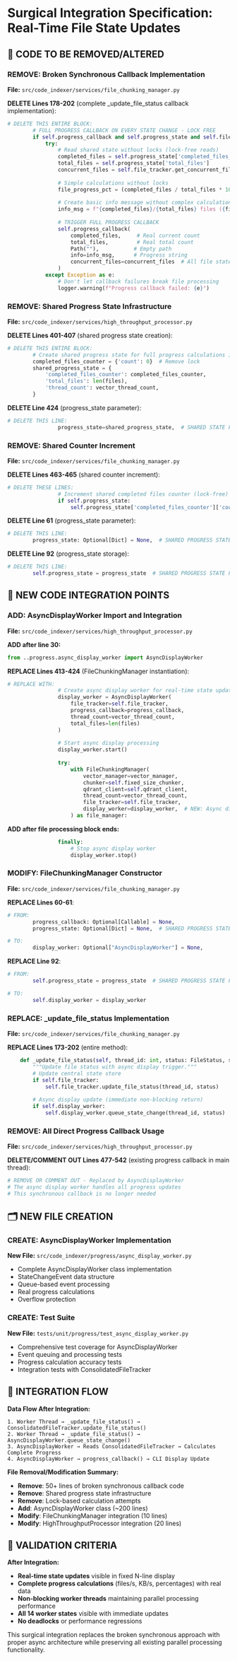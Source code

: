 # Surgical Integration Specification: Real-Time File State Updates

## 🔧 **CODE TO BE REMOVED/ALTERED**

### **REMOVE: Broken Synchronous Callback Implementation**

**File:** `src/code_indexer/services/file_chunking_manager.py`

**DELETE Lines 178-202** (complete _update_file_status callback implementation):
```python
# DELETE THIS ENTIRE BLOCK:
        # FULL PROGRESS CALLBACK ON EVERY STATE CHANGE - LOCK FREE
        if self.progress_callback and self.progress_state and self.file_tracker:
            try:
                # Read shared state without locks (lock-free reads)
                completed_files = self.progress_state['completed_files_counter']['count']
                total_files = self.progress_state['total_files'] 
                concurrent_files = self.file_tracker.get_concurrent_files_data()
                
                # Simple calculations without locks
                file_progress_pct = (completed_files / total_files * 100) if total_files > 0 else 0
                
                # Create basic info message without complex calculations
                info_msg = f"{completed_files}/{total_files} files ({file_progress_pct:.0f}%) | {self.progress_state['thread_count']} threads"
                
                # TRIGGER FULL PROGRESS CALLBACK
                self.progress_callback(
                    completed_files,     # Real current count
                    total_files,         # Real total count  
                    Path(""),           # Empty path
                    info=info_msg,      # Progress string
                    concurrent_files=concurrent_files  # All file states
                )
            except Exception as e:
                # Don't let callback failures break file processing
                logger.warning(f"Progress callback failed: {e}")
```

### **REMOVE: Shared Progress State Infrastructure**

**File:** `src/code_indexer/services/high_throughput_processor.py`

**DELETE Lines 401-407** (shared progress state creation):
```python
# DELETE THIS ENTIRE BLOCK:
        # Create shared progress state for full progress calculations in workers (lock-free)
        completed_files_counter = {'count': 0}  # Remove lock
        shared_progress_state = {
            'completed_files_counter': completed_files_counter,
            'total_files': len(files),
            'thread_count': vector_thread_count,
        }
```

**DELETE Line 424** (progress_state parameter):
```python
# DELETE THIS LINE:
                progress_state=shared_progress_state,  # SHARED STATE FOR CALCULATIONS
```

### **REMOVE: Shared Counter Increment**

**File:** `src/code_indexer/services/file_chunking_manager.py`

**DELETE Lines 463-465** (shared counter increment):
```python
# DELETE THESE LINES:
                # Increment shared completed files counter (lock-free)
                if self.progress_state:
                    self.progress_state['completed_files_counter']['count'] += 1
```

**DELETE Line 61** (progress_state parameter):
```python
# DELETE THIS LINE:
        progress_state: Optional[Dict] = None,  # SHARED PROGRESS STATE
```

**DELETE Line 92** (progress_state storage):
```python
# DELETE THIS LINE:
        self.progress_state = progress_state  # SHARED PROGRESS STATE FOR CALCULATIONS
```

## 🔧 **NEW CODE INTEGRATION POINTS**

### **ADD: AsyncDisplayWorker Import and Integration**

**File:** `src/code_indexer/services/high_throughput_processor.py`

**ADD after line 30:**
```python
from ..progress.async_display_worker import AsyncDisplayWorker
```

**REPLACE Lines 413-424** (FileChunkingManager instantiation):
```python
# REPLACE WITH:
                # Create async display worker for real-time state updates
                display_worker = AsyncDisplayWorker(
                    file_tracker=self.file_tracker,
                    progress_callback=progress_callback,
                    thread_count=vector_thread_count,
                    total_files=len(files)
                )
                
                # Start async display processing
                display_worker.start()
                
                try:
                    with FileChunkingManager(
                        vector_manager=vector_manager,
                        chunker=self.fixed_size_chunker,
                        qdrant_client=self.qdrant_client,
                        thread_count=vector_thread_count,
                        file_tracker=self.file_tracker,
                        display_worker=display_worker,  # NEW: Async display integration
                    ) as file_manager:
```

**ADD after file processing block ends:**
```python
                finally:
                    # Stop async display worker
                    display_worker.stop()
```

### **MODIFY: FileChunkingManager Constructor**

**File:** `src/code_indexer/services/file_chunking_manager.py`

**REPLACE Lines 60-61**:
```python
# FROM:
        progress_callback: Optional[Callable] = None,
        progress_state: Optional[Dict] = None,  # SHARED PROGRESS STATE

# TO:
        display_worker: Optional["AsyncDisplayWorker"] = None,
```

**REPLACE Line 92**:
```python
# FROM:
        self.progress_state = progress_state  # SHARED PROGRESS STATE FOR CALCULATIONS

# TO:
        self.display_worker = display_worker
```

### **REPLACE: _update_file_status Implementation**

**File:** `src/code_indexer/services/file_chunking_manager.py`

**REPLACE Lines 173-202** (entire method):
```python
    def _update_file_status(self, thread_id: int, status: FileStatus, status_text: Optional[str] = None):
        """Update file status with async display trigger."""
        # Update central state store
        if self.file_tracker:
            self.file_tracker.update_file_status(thread_id, status)
        
        # Async display update (immediate non-blocking return)
        if self.display_worker:
            self.display_worker.queue_state_change(thread_id, status)
```

### **REMOVE: All Direct Progress Callback Usage**

**File:** `src/code_indexer/services/high_throughput_processor.py`

**DELETE/COMMENT OUT Lines 477-542** (existing progress callback in main thread):
```python
# REMOVE OR COMMENT OUT - Replaced by AsyncDisplayWorker
# The async display worker handles all progress updates
# This synchronous callback is no longer needed
```

## 🗂️ **NEW FILE CREATION**

### **CREATE: AsyncDisplayWorker Implementation**

**New File:** `src/code_indexer/progress/async_display_worker.py`
- Complete AsyncDisplayWorker class implementation
- StateChangeEvent data structure
- Queue-based event processing
- Real progress calculations
- Overflow protection

### **CREATE: Test Suite**

**New File:** `tests/unit/progress/test_async_display_worker.py`
- Comprehensive test coverage for AsyncDisplayWorker
- Event queuing and processing tests
- Progress calculation accuracy tests
- Integration tests with ConsolidatedFileTracker

## 🔄 **INTEGRATION FLOW**

**Data Flow After Integration:**
```
1. Worker Thread → _update_file_status() → ConsolidatedFileTracker.update_file_status()
2. Worker Thread → _update_file_status() → AsyncDisplayWorker.queue_state_change()
3. AsyncDisplayWorker → Reads ConsolidatedFileTracker → Calculates Complete Progress
4. AsyncDisplayWorker → progress_callback() → CLI Display Update
```

**File Removal/Modification Summary:**
- **Remove**: 50+ lines of broken synchronous callback code
- **Remove**: Shared progress state infrastructure  
- **Remove**: Lock-based calculation attempts
- **Add**: AsyncDisplayWorker class (~200 lines)
- **Modify**: FileChunkingManager integration (10 lines)
- **Modify**: HighThroughputProcessor integration (20 lines)

## 🎯 **VALIDATION CRITERIA**

**After Integration:**
- **Real-time state updates** visible in fixed N-line display
- **Complete progress calculations** (files/s, KB/s, percentages) with real data
- **Non-blocking worker threads** maintaining parallel processing performance  
- **All 14 worker states** visible with immediate updates
- **No deadlocks** or performance regressions

This surgical integration replaces the broken synchronous approach with proper async architecture while preserving all existing parallel processing functionality.